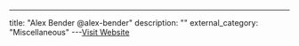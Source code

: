 ---
title: "Alex Bender @alex-bender"
description: ""
external_category: "Miscellaneous"
---[Visit Website](https://www.github.com/alex-bender)

